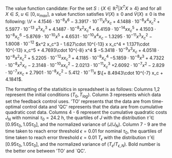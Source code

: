 The value function candidate:
For the set $S: \{X \in \mathbb{R}^2| X^T X \geq 4\}$ and for all $X \in S$, $u \in [0,u_{max}]$, a value function satisfies $V(X) \geq 0$ and $\dot{V}(X) \leq 0$ is the following:
\\$V = 4.1546\cdot 10^{-8} x^6 - 3.3917\cdot 10^{-11} x^5 x_c + 4.1488\cdot 10^{-8} x^4 x_c^2 + 5.5977 \cdot 10^{-13}$
$x^3x_c^3 + 4.1487\cdot 10^{-8} x^2 x_c^4 + 6.4159\cdot 10^{-14} x x_c^5 + 4.1503\cdot 10^{-8} x_c^6$
$- 5.8769\cdot 10^{-10} x^5 + 4.6531\cdot 10^{-10} x^4 x_c - 1.3295\cdot 10^{-11} x^3 x_c^2 - 1.8008\cdot 10^{-12}$
$x^2 x_c^3 - 1.627\cdot 10^{-13} x x_c^4 + 1.1371\cdot 10^{-13} x_c^5 + 4.7693\cdot 10^{-8} x^4 $
$- 5.3418\cdot 10^{-9} x^3 x_c + 4.0518\cdot 10^{-8} x^2 x_c^2 + 5.2205\cdot 10^{-12} x x_c^3 + 4.1185\cdot 10^{-8} x_c^4$
$- 5.1859\cdot 10^{-8} x^3 + 4.7322\cdot 10^{-8} x^2 x_c - 2.3148\cdot 10^{-10} x x_c^2 - 2.0213\cdot 10^{-11} x_c^3$
$+ 2.6092\cdot 10^{-7} x^2 - 2.829 \cdot 10^{-7} x x_c + 2.7901\cdot 10^{-8} x_c^2 - 5.412\cdot 10^{-11} x$
$\[+ 8.4943\cdot 10^{-7} x_c + 4.1841$.

The formatting of the statisitics in spreadsheet is as follows:
Columns 1,2 represent the initial conditions $(T_0,T_{lag})$. 
Column 3 represents which data set the feedback control uses. 'TO' represents that the data are from time-optimal control data and 'QC' represents that the data are from cumulative quadratic cost data. 
Columns 4 - 6 represent the cumulative quadratic costs $J_N$ with nominal $\tau_0 = 24.2$ h, the quartiles of $J$ with the distribution $\hat{\tau} \in [0.95\tau_0, 1.05\tau_0]$, and the normalized variance of $(J/J_N)$. 
Column 7 - 9 are the time taken to reach error threshold $\epsilon = 0.01$ for nominal $\tau_0$, the quartiles of time taken to reach error threshold $\epsilon = 0.01$ $T_{\epsilon}$ with the distribution $\hat{\tau} \in [0.95\tau_0, 1.05\tau_0]$, and the normalized variance of $(T_{\epsilon}/T_{\epsilon,N})$. Bold number is the better one between 'TO' and `QC'.
